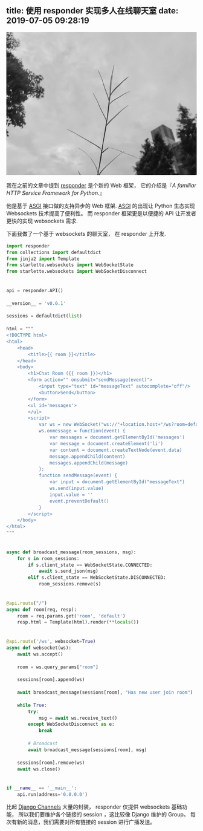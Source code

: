title: 使用 responder 实现多人在线聊天室
date: 2019-07-05 09:28:19
---
![2019-07-05](/uploads/images/2019-07-05.jpeg "cover")

我在之前的文章中提到 [responder] 是个新的 Web 框架， 它的介绍是『*A familiar HTTP Service Framework for Python.*』

他是基于 [ASGI] 接口做的支持异步的 Web 框架. [ASGI] 的出现让 Python 生态实现 Websockets 技术提高了便利性。 而 responder 框架更是以便捷的 API 让开发者更快的实现 websockets 需求.

下面我做了一个基于 websockets 的聊天室， 在 responder 上开发.


```python
import responder
from collections import defaultdict
from jinja2 import Template
from starlette.websockets import WebSocketState
from starlette.websockets import WebSocketDisconnect


api = responder.API()

__version__ = 'v0.0.1'

sessions = defaultdict(list)

html = """
<!DOCTYPE html>
<html>
    <head>
        <title>{{ room }}</title>
    </head>
    <body>
        <h1>Chat Room ({{ room }})</h1>
        <form action="" onsubmit="sendMessage(event)">
            <input type="text" id="messageText" autocomplete="off"/>
            <button>Send</button>
        </form>
        <ul id='messages'>
        </ul>
        <script>
            var ws = new WebSocket("ws://"+location.host+"/ws?room=default");
            ws.onmessage = function(event) {
                var messages = document.getElementById('messages')
                var message = document.createElement('li')
                var content = document.createTextNode(event.data)
                message.appendChild(content)
                messages.appendChild(message)
            };
            function sendMessage(event) {
                var input = document.getElementById("messageText")
                ws.send(input.value)
                input.value = ''
                event.preventDefault()
            }
        </script>
    </body>
</html>
"""


async def broadcast_message(room_sessions, msg):
    for s in room_sessions:
        if s.client_state == WebSocketState.CONNECTED:
            await s.send_json(msg)
        elif s.client_state == WebSocketState.DISCONNECTED:
            room_sessions.remove(s)


@api.route("/")
async def room(req, resp):
    room = req.params.get('room', 'default')
    resp.html = Template(html).render(**locals())


@api.route('/ws', websocket=True)
async def websocket(ws):
    await ws.accept()

    room = ws.query_params["room"]

    sessions[room].append(ws)

    await broadcast_message(sessions[room], "Has new user join room")

    while True:
        try:
            msg = await ws.receive_text()
        except WebSocketDisconnect as e:
            break

        # Broadcast
        await broadcast_message(sessions[room], msg)

    sessions[room].remove(ws)
    await ws.close()


if __name__ == '__main__':
    api.run(address='0.0.0.0')
```

比起 [Django Channels] 大量的封装， responder 仅提供 websockets 基础功能， 所以我们要维护各个链接的 session ，这比较像 Django 维护的 Group。 每次有新的消息，我们需要对所有链接的 session 进行广播发送。 



[responder]: https://python-responder.org/ "responder 文档"
[ASGI]: https://asgi.readthedocs.io/en/latest/ "ASGI 介绍"
[Django Channels]: https://channels.readthedocs.io/en/latest/ "Django 实现 ASGI 网关的框架"

